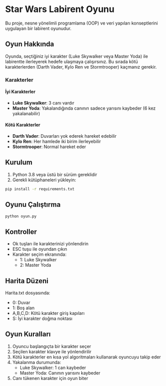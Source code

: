 # Star Wars Labirent Oyunu

Bu proje, nesne yönelimli programlama (OOP) ve veri yapıları konseptlerini uygulayan bir labirent oyunudur.

## Oyun Hakkında

Oyunda, seçtiğiniz iyi karakter (Luke Skywalker veya Master Yoda) ile labirentte ilerleyerek hedefe ulaşmaya çalışırsınız. Bu sırada kötü karakterlerden (Darth Vader, Kylo Ren ve Stormtrooper) kaçmanız gerekir.

### Karakterler

#### İyi Karakterler
- **Luke Skywalker**: 3 canı vardır
- **Master Yoda**: Yakalandığında canının sadece yarısını kaybeder (6 kez yakalanabilir)

#### Kötü Karakterler
- **Darth Vader**: Duvarları yok ederek hareket edebilir
- **Kylo Ren**: Her hamlede iki birim ilerleyebilir
- **Stormtrooper**: Normal hareket eder

## Kurulum

1. Python 3.8 veya üstü bir sürüm gereklidir
2. Gerekli kütüphaneleri yükleyin:
```bash
pip install -r requirements.txt
```

## Oyunu Çalıştırma

```bash
python oyun.py
```

## Kontroller

- Ok tuşları ile karakterinizi yönlendirin
- ESC tuşu ile oyundan çıkın
- Karakter seçim ekranında:
  - 1: Luke Skywalker
  - 2: Master Yoda

## Harita Düzeni

Harita.txt dosyasında:
- 0: Duvar
- 1: Boş alan
- A,B,C,D: Kötü karakter giriş kapıları
- S: İyi karakter doğma noktası

## Oyun Kuralları

1. Oyuncu başlangıçta bir karakter seçer
2. Seçilen karakter klavye ile yönlendirilir
3. Kötü karakterler en kısa yol algoritmaları kullanarak oyuncuyu takip eder
4. Yakalanma durumunda:
   - Luke Skywalker: 1 can kaybeder
   - Master Yoda: Canının yarısını kaybeder
5. Canı tükenen karakter için oyun biter 

